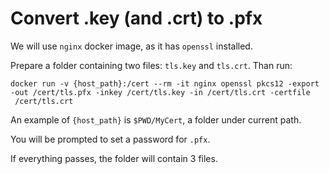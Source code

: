 # Convert .key (and .crt) to .pfx

We will use `nginx` docker image, as it has `openssl` installed.

Prepare a folder containing two files: `tls.key` and `tls.crt`.
Than run:

```
docker run -v {host_path}:/cert --rm -it nginx openssl pkcs12 -export -out /cert/tls.pfx -inkey /cert/tls.key -in /cert/tls.crt -certfile
 /cert/tls.crt
```

An example of `{host_path}` is `$PWD/MyCert`, a folder under current path.

You will be prompted to set a password for `.pfx`.

If everything passes, the folder will contain 3 files.
